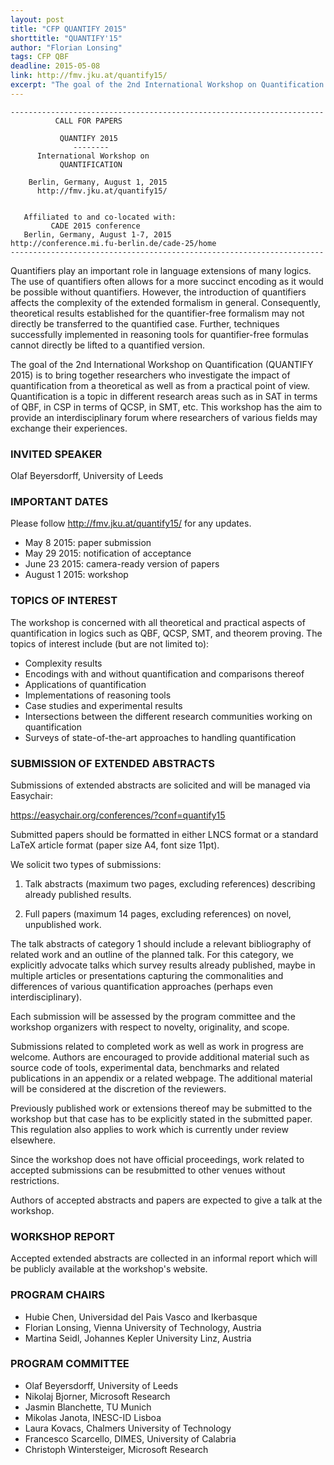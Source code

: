 ```yaml
---
layout: post
title: "CFP QUANTIFY 2015"
shorttitle: "QUANTIFY'15"
author: "Florian Lonsing"
tags: CFP QBF
deadline: 2015-05-08
link: http://fmv.jku.at/quantify15/
excerpt: "The goal of the 2nd International Workshop on Quantification (QUANTIFY 2015) is to bring together researchers who investigate the impact of quantification from a theoretical as well as from a practical point of view."
---
```

    ----------------------------------------------------------------------
              CALL FOR PAPERS

               QUANTIFY 2015
                  --------
          International Workshop on 
               QUANTIFICATION

        Berlin, Germany, August 1, 2015
          http://fmv.jku.at/quantify15/


       Affiliated to and co-located with: 
             CADE 2015 conference
       Berlin, Germany, August 1-7, 2015
    http://conference.mi.fu-berlin.de/cade-25/home
    ----------------------------------------------------------------------

Quantifiers play an important role in language extensions of many
logics.  The use of quantifiers often allows for a more succinct
encoding as it would be possible without quantifiers. However, the
introduction of quantifiers affects the complexity of the extended
formalism in general.  Consequently, theoretical results established
for the quantifier-free formalism may not directly be transferred to
the quantified case. Further, techniques successfully implemented in
reasoning tools for quantifier-free formulas cannot directly be lifted
to a quantified version.

The goal of the 2nd International Workshop on Quantification (QUANTIFY
2015) is to bring together researchers who investigate the impact of
quantification from a theoretical as well as from a practical point of
view. Quantification is a topic in different research areas such as in
SAT in terms of QBF, in CSP in terms of QCSP, in SMT, etc. This
workshop has the aim to provide an interdisciplinary forum where
researchers of various fields may exchange their experiences.

### INVITED SPEAKER

Olaf Beyersdorff, University of Leeds

### IMPORTANT DATES

Please follow http://fmv.jku.at/quantify15/ for any updates.

+ May    8 2015: paper submission
+ May   29 2015: notification of acceptance
+ June  23 2015: camera-ready version of papers
+ August 1 2015: workshop 

### TOPICS OF INTEREST

The workshop is concerned with all theoretical and practical aspects
of quantification in logics such as QBF, QCSP, SMT, and theorem
proving. The topics of interest include (but are not limited to):

- Complexity results 
- Encodings with and without quantification and comparisons thereof
- Applications of quantification 
- Implementations of reasoning tools
- Case studies and experimental results
- Intersections between the different research communities working on
  quantification
- Surveys of state-of-the-art approaches to handling quantification

### SUBMISSION OF EXTENDED ABSTRACTS

Submissions of extended abstracts are solicited and will be managed
via Easychair:

https://easychair.org/conferences/?conf=quantify15

Submitted papers should be formatted in either LNCS format or a
standard LaTeX article format (paper size A4, font size 11pt).

We solicit two types of submissions:

1. Talk abstracts (maximum two pages, excluding references) describing
already published results.

2. Full papers (maximum 14 pages, excluding references) on novel,
unpublished work.

The talk abstracts of category 1 should include a relevant
bibliography of related work and an outline of the planned talk.  For
this category, we explicitly advocate talks which survey results
already published, maybe in multiple articles or presentations
capturing the commonalities and differences of various quantification
approaches (perhaps even interdisciplinary).

Each submission will be assessed by the program committee and the
workshop organizers with respect to novelty, originality, and scope.

Submissions related to completed work as well as work in progress are
welcome. Authors are encouraged to provide additional material such as
source code of tools, experimental data, benchmarks and related
publications in an appendix or a related webpage. The additional
material will be considered at the discretion of the reviewers.

Previously published work or extensions thereof may be submitted to
the workshop but that case has to be explicitly stated in the
submitted paper. This regulation also applies to work which is
currently under review elsewhere.

Since the workshop does not have official proceedings, work related to
accepted submissions can be resubmitted to other venues without
restrictions.

Authors of accepted abstracts and papers are expected to give a talk
at the workshop.

### WORKSHOP REPORT

Accepted extended abstracts are collected in an informal report which
will be publicly available at the workshop's website.

### PROGRAM CHAIRS

+ Hubie Chen, Universidad del Pais Vasco and Ikerbasque
+ Florian Lonsing, Vienna University of Technology, Austria
+ Martina Seidl, Johannes Kepler University Linz, Austria 

### PROGRAM COMMITTEE 

+ Olaf Beyersdorff, University of Leeds
+ Nikolaj Bjorner, Microsoft Research
+ Jasmin Blanchette, TU Munich
+ Mikolas Janota, INESC-ID Lisboa
+ Laura Kovacs, Chalmers University of Technology
+ Francesco Scarcello, DIMES, University of Calabria
+ Christoph Wintersteiger, Microsoft Research


